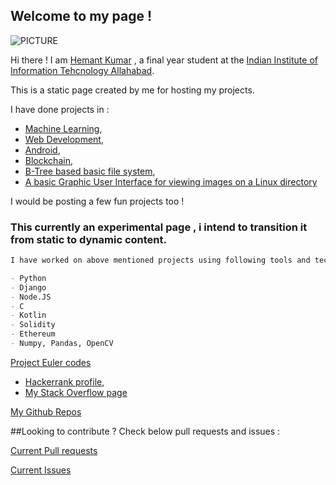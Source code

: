 ## Welcome to my page !

![PICTURE](https://media-exp1.licdn.com/dms/image/C5103AQEbeJcwmNIuvg/profile-displayphoto-shrink_200_200/0?e=1594857600&v=beta&t=FmEMiLupZB3xe9E7UJsnEV484dxZPYir5bHomgxL8lw)

Hi there ! I am [Hemant Kumar](https://www.linkedin.com/in/hemant-kumar-0a637616a/) , a final year student at the [Indian Institute of Information Tehcnology Allahabad](https://www.iiita.ac.in/). 

This is a static page created by me for hosting my projects.

I have done projects in :
 - [Machine Learning](https://github.com/hkbiet/Deep-Learning-Detection-in-Cancer-Images),
 - [Web Development](https://github.com/hkbiet/Django), 
 - [Android](https://github.com/hkbiet/Android),
 - [Blockchain](https://github.com/hkbiet/blockchain-1), 
 - [B-Tree based basic file system](https://github.com/hkbiet/Project-FileSystem),
 - [A basic Graphic User Interface for viewing images on a Linux directory](https://github.com/hkbiet/PyQt5)

I would be posting a few fun projects too !

### This currently an experimental page , i intend to transition it from static to dynamic content.

```markdown
I have worked on above mentioned projects using following tools and technologies.

- Python
- Django
- Node.JS
- C
- Kotlin
- Solidity
- Ethereum
- Numpy, Pandas, OpenCV

```
[Project Euler codes](https://github.com/hkbiet/Project-Euler-in-Python)

- [Hackerrank profile](https://www.hackerrank.com/hemant_kumar29),
- [My Stack Overflow page](https://stackoverflow.com/users/1793586/hemant-kumar)

[My Github Repos](https://github.com/hkbiet)

##Looking to contribute ? Check below pull requests and issues : 

[Current Pull requests](https://github.com/pulls) 

[Current Issues](https://github.com/issues)
